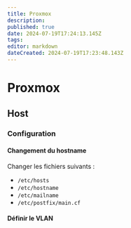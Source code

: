 ```yaml
---
title: Proxmox
description: 
published: true
date: 2024-07-19T17:24:13.145Z
tags: 
editor: markdown
dateCreated: 2024-07-19T17:23:48.143Z
---
```


# Proxmox

## Host

### Configuration

#### Changement du hostname

Changer les fichiers suivants :

- `/etc/hosts`
- `/etc/hostname`
- `/etc/mailname`
- `/etc/postfix/main.cf`

#### Définir le VLAN

